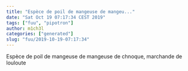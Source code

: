 ```yaml
---
title: "Espèce de poil de mangeuse de mangeu..."
date: "Sat Oct 19 07:17:34 CEST 2019"
tags: ["fuu", "pipotron"]
author: m1ch3l
categories: ["generated"]
slug: "fuu/2019-10-19-07:17:34"
---
```


Espèce de poil de mangeuse de mangeuse de chnoque, marchande de louloute
